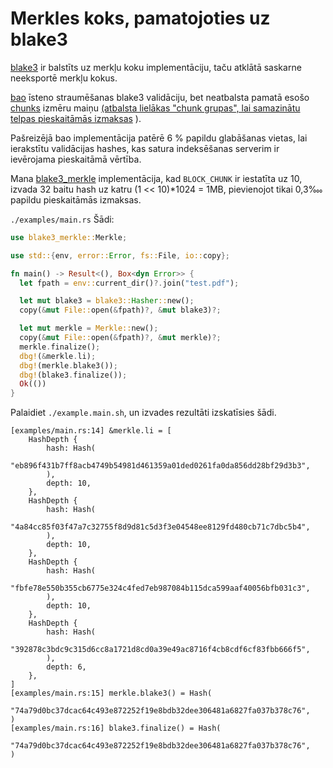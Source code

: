 # Merkles koks, pamatojoties uz blake3

[blake3](https://github.com/BLAKE3-team/BLAKE3) ir balstīts uz merkļu koku implementāciju, taču atklātā saskarne neeksportē merkļu kokus.

[bao](https://github.com/oconnor663/bao) īsteno straumēšanas blake3 validāciju, bet neatbalsta pamatā esošo [chunks](https://github.com/oconnor663/bao/issues/34) izmēru maiņu [(atbalsta lielākas "chunk grupas", lai samazinātu telpas pieskaitāmās izmaksas](https://github.com/oconnor663/bao/issues/34) ).

Pašreizējā bao implementācija patērē 6 % papildu glabāšanas vietas, lai ierakstītu validācijas hashes, kas satura indeksēšanas serverim ir ievērojama pieskaitāmā vērtība.

Mana [blake3_merkle](https://github.com/rmw-lib/blake3_merkle) implementācija, kad `BLOCK_CHUNK` ir iestatīta uz 10, izvada 32 baitu hash uz katru (1 << 10)*1024 = 1MB, pievienojot tikai 0,3‱ papildu pieskaitāmās izmaksas.

`./examples/main.rs` Šādi:

```rust
use blake3_merkle::Merkle;

use std::{env, error::Error, fs::File, io::copy};

fn main() -> Result<(), Box<dyn Error>> {
  let fpath = env::current_dir()?.join("test.pdf");

  let mut blake3 = blake3::Hasher::new();
  copy(&mut File::open(&fpath)?, &mut blake3)?;

  let mut merkle = Merkle::new();
  copy(&mut File::open(&fpath)?, &mut merkle)?;
  merkle.finalize();
  dbg!(&merkle.li);
  dbg!(merkle.blake3());
  dbg!(blake3.finalize());
  Ok(())
}
```

Palaidiet `./example.main.sh`, un izvades rezultāti izskatīsies šādi.

```
[examples/main.rs:14] &merkle.li = [
    HashDepth {
        hash: Hash(
            "eb896f431b7ff8acb4749b54981d461359a01ded0261fa0da856dd28bf29d3b3",
        ),
        depth: 10,
    },
    HashDepth {
        hash: Hash(
            "4a84cc85f03f47a7c32755f8d9d81c5d3f3e04548ee8129fd480cb71c7dbc5b4",
        ),
        depth: 10,
    },
    HashDepth {
        hash: Hash(
            "fbfe78e550b355cb6775e324c4fed7eb987084b115dca599aaf40056bfb031c3",
        ),
        depth: 10,
    },
    HashDepth {
        hash: Hash(
            "392878c3bdc9c315d6cc8a1721d8cd0a39e49ac8716f4cb8cdf6cf83fbb666f5",
        ),
        depth: 6,
    },
]
[examples/main.rs:15] merkle.blake3() = Hash(
    "74a79d0bc37dcac64c493e872252f19e8bdb32dee306481a6827fa037b378c76",
)
[examples/main.rs:16] blake3.finalize() = Hash(
    "74a79d0bc37dcac64c493e872252f19e8bdb32dee306481a6827fa037b378c76",
)
```